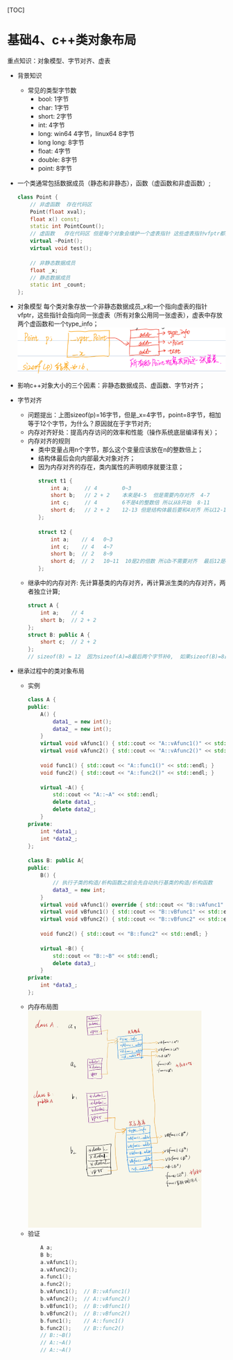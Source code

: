[TOC]
# 基础4、c++类对象布局
重点知识：对象模型、字节对齐、虚表

* 背景知识
    * 常见的类型字节数
        * bool: 1字节
        * char: 1字节
        * short: 2字节
        * int: 4字节
        * long: win64 4字节，linux64 8字节
        * long long: 8字节
        * float: 4字节
        * double: 8字节
        * point: 8字节


* 一个类通常包括数据成员（静态和非静态），函数（虚函数和非虚函数）;
    ```cpp
    class Point {
        // 非虚函数  存在代码区
        Point(float xval);
        float x() const;
        static int PointCount();
        // 虚函数   存在代码区 但是每个对象会维护一个虚表指针 这些虚表指针vfptr都指向同一张虚表
        virtual ~Point();
        virtual void test();
        
        // 非静态数据成员
        float _x;
        // 静态数据成员
        static int _count;
    };
    ```
* 对象模型
    每个类对象存放一个非静态数据成员_x和一个指向虚表的指针vfptr，这些指针会指向同一张虚表（所有对象公用同一张虚表），虚表中存放两个虚函数和一个type_info；
    <img src="../data/class.png" alt="图片alt" title="图片title">


* 影响c++对象大小的三个因素：非静态数据成员、虚函数、字节对齐；


* 字节对齐
    * 问题提出：上图sizeof(p)=16字节，但是_x=4字节，point=8字节，相加等于12个字节，为什么？原因就在于字节对齐;
    * 内存对齐好处：提高内存访问的效率和性能（操作系统底层编译有关）；
    * 内存对齐的规则
        * 类中变量占用n个字节，那么这个变量应该放在n的整数倍上；
        * 结构体最后会向内部最大对象对齐；
        * 因为内存对齐的存在，类内属性的声明顺序就要注意；
            ```cpp
            struct t1 { 
                int a;     // 4        0~3
                short b;   // 2 + 2    本来是4-5  但是需要内存对齐  4-7
                int c;     // 4        6不是4的整数倍 所以从8开始  8-11  
                short d;   // 2 + 2    12-13 但是结构体最后要和4对齐 所以12-15
            };

            struct t2 {
                int a;    // 4   0~3
                int c;    // 4   4~7
                short b;  // 2   8~9   
                short d;  // 2   10~11  10是2的倍数 所以b不需要对齐  最后12是4的倍数 所以d不需要对齐
            };
            ```
    * 继承中的内存对齐: 先计算基类的内存对齐，再计算派生类的内存对齐，两者独立计算;
        ```cpp
        struct A {
            int a;    // 4
            short b;  // 2 + 2
        };
        struct B: public A {   
            short c;  // 2 + 2
        };
        // sizeof(B) = 12  因为sizeof(A)=8最后两个字节补0,  如果sizeof(B)=8最后两个字节是c, 那么B强行转换为A时就会出问题
        ```

* 继承过程中的类对象布局
    * 实例
        ```cpp
        class A {
        public:
            A() {
                data1_ = new int();
                data2_ = new int();
            }
            virtual void vAfunc1() { std::cout << "A::vAfunc1()" << std::endl; }
            virtual void vAfunc2() { std::cout << "A::vAfunc2()" << std::endl; }

            void func1() { std::cout << "A::func1()" << std::endl; }
            void func2() { std::cout << "A::func2()" << std::endl; }

            virtual ~A() {
                std::cout << "A::~A" << std::endl;
                delete data1_;
                delete data2_;
            }
        private:
            int *data1_;
            int *data2_;
        };

        class B: public A{
        public:
            B() {
                // 执行子类的构造/析构函数之前会先自动执行基类的构造/析构函数
                data3_ = new int; 
            }
            virtual void vAfunc1() override { std::cout << "B::vAfunc1" << std::endl; }
            virtual void vBfunc1() { std::cout << "B::vBfunc1" << std::endl; }
            virtual void vBfunc2() { std::cout << "B::vBfunc2" << std::endl; }

            void func2() { std::cout << "B::func2" << std::endl; }
            
            virtual ~B() {
                std::cout << "B::~B" << std::endl;
                delete data3_;
            }
        private:
            int *data3_;
        };
        ```
    * 内存布局图
        <img src="./../data/class_obj.jpg" width="400" height="500">
    * 验证
        ```cpp
            A a;
            B b;
            a.vAfunc1();
            a.vAfunc2();
            a.func1();
            a.func2();
            b.vAfunc1();  // B::vAfunc1()
            b.vAfunc2();  // A::vAfunc2()
            b.vBfunc1();  // B::vBfunc1()
            b.vBfunc2();  // B::vBfunc2()
            b.func1();    // A::func1()
            b.func2();    // B::func2()
            // B::~B()
            // A::~A()
            // A::~A()
        ```

